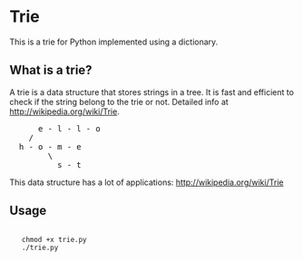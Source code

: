 # Trie

This is a trie for Python implemented using a dictionary.


## What is a trie?

A trie is a data structure that stores strings in a tree. It is fast and efficient to check if the string belong to the trie or not. Detailed info at http://wikipedia.org/wiki/Trie.

<pre>
      e - l - l - o
    /
  h - o - m - e 
        \
          s - t 
</pre>

This data structure has a lot of applications: http://wikipedia.org/wiki/Trie

## Usage

<pre><code>
   chmod +x trie.py
   ./trie.py 
</code></pre>